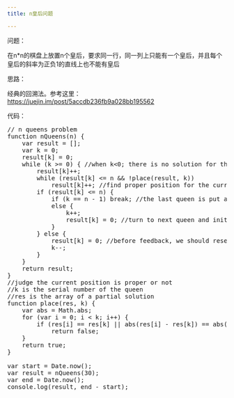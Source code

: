 ```yaml
---
title: n皇后问题

---
```


问题：

在n*n的棋盘上放置n个皇后，要求同一行，同一列上只能有一个皇后，并且每个皇后的斜率为正负1的直线上也不能有皇后

思路：

经典的回溯法。参考这里：<https://juejin.im/post/5accdb236fb9a028bb195562>

代码：

<pre class="EnlighterJSRAW" data-enlighter-language="null">// n queens problem
function nQueens(n) {
    var result = [];
    var k = 0;
    result[k] = 0;
    while (k &gt;= 0) { //when k&lt;0; there is no solution for this 'n'
        result[k]++;
        while (result[k] &lt;= n && !place(result, k))
            result[k]++; //find proper position for the current queen
        if (result[k] &lt;= n) {
            if (k == n - 1) break; //the last queen is put at a proper position, end
            else {
                k++;
                result[k] = 0; //turn to next queen and init her position
            }
        } else {
            result[k] = 0; //before feedback, we should reset the position or it will influence next time we find proper position for her
            k--;
        }
    }
    return result;
}
//judge the current position is proper or not
//k is the serial number of the queen
//res is the array of a partial solution
function place(res, k) {
    var abs = Math.abs;
    for (var i = 0; i &lt; k; i++) {
        if (res[i] == res[k] || abs(res[i] - res[k]) == abs(i - k))
            return false;
    }
    return true;
}

var start = Date.now();
var result = nQueens(30);
var end = Date.now();
console.log(result, end - start);</pre>

&nbsp;
